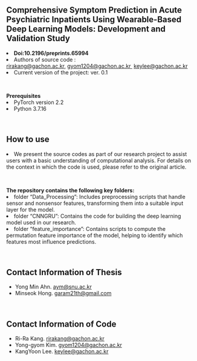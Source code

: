<p>&nbsp;</p>
<h2>Comprehensive Symptom Prediction in Acute Psychiatric Inpatients Using Wearable-Based Deep Learning Models: Development and Validation Study</h2>

<li><b>Doi:10.2196/preprints.65994</b></li>
<li> Authors of source code : <a href="rirakang@gachon.ac.kr">rirakang@gachon.ac.kr,</a>&nbsp;<a href="gyom1204@gachon.ac.kr">gyom1204@gachon.ac.kr </a>
&nbsp;<a href="keylee@gachon.ac.kr">keylee@gachon.ac.kr </a></li>
<li>Current version of the project: ver. 0.1</li>

<p>&nbsp;</p>
<b>Prerequisites</b>

<li>PyTorch version 2.2</li>
<li>Python 3.7.16</li>


<p>&nbsp;</p>
<h2>How to use</h2>

<li>We present the source codes as part of our research project to assist users with a basic understanding of computational analysis. For details on the context in which the code is used, please refer to the original article.</li>
<p>&nbsp;</p>
<b>The repository contains the following key folders:</b>

<li>folder “Data_Processing”: Includes preprocessing scripts that handle sensor and nonsensor features, transforming them into a suitable input layer for the model.</li>
<li>folder “CNNGRU”: Contains the code for building the deep learning model used in our research.</li>
<li>folder “feature_importance”: Contains scripts to compute the permutation feature importance of the model, helping to identify which features most influence predictions.</li>


<p>&nbsp;</p>
<h2>Contact Information of Thesis</h2>
<ul>
<li>Yong Min Ahn.&nbsp;<a href="mailto:aym@snu.ac.kr,">aym@snu.ac.kr</a></li>
<li>Minseok Hong.&nbsp;<a href="mailto:garam21th@gmail.com,">garam21th@gmail.com</a></li>
</ul>

<p>&nbsp;</p>
<h2>Contact Information of Code</h2>
<ul>
<li>Ri-Ra Kang.&nbsp;<a href="mailto:rirakang@gachon.ac.kr,">rirakang@gachon.ac.kr</a></li>
<li>Yong-gyom Kim.&nbsp;<a href="mailto:gyom1204@gachon.ac.kr,">gyom1204@gachon.ac.kr</a></li>
<li>KangYoon Lee.&nbsp;<a href="mailto:keylee@gachon.ac.kr,">keylee@gachon.ac.kr</a></li>
</ul>
<p>&nbsp;</p>